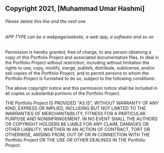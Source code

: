 ## Copyright 2021, [Muhammad Umar Hashmi]

###### Please delete this line and the next one
###### APP TYPE can be a webpage/website, a web app, a software and so on

Permission is hereby granted, free of charge, to any person obtaining a copy of this Portfolio Project and associated documentation files, to deal in the Portfolio Project without restriction, including without limitation the rights to use, copy, modify, merge, publish, distribute, sublicense, and/or sell copies of the Portfolio Project, and to permit persons to whom the Portfolio Project is furnished to do so, subject to the following conditions:

The above copyright notice and this permission notice shall be included in all copies or substantial portions of the Portfolio Project.

THE Portfolio Project IS PROVIDED "AS IS", WITHOUT WARRANTY OF ANY KIND, EXPRESS OR IMPLIED, INCLUDING BUT NOT LIMITED TO THE WARRANTIES OF MERCHANTABILITY, FITNESS FOR A PARTICULAR PURPOSE AND NONINFRINGEMENT. IN NO EVENT SHALL THE AUTHORS OR COPYRIGHT HOLDERS BE LIABLE FOR ANY CLAIM, DAMAGES OR OTHER LIABILITY, WHETHER IN AN ACTION OF CONTRACT, TORT OR OTHERWISE, ARISING FROM, OUT OF OR IN CONNECTION WITH THE Portfolio Project OR THE USE OR OTHER DEALINGS IN THE Portfolio Project.